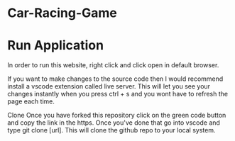 # Car-Racing-Game

# Run Application 

In order to run this website, right click and click open in default browser.

If you want to make changes to the source code then I would recommend install a vscode extension called live server. This will let you see your changes instantly when you press ctrl + s and you wont have to refresh the page each time.

Clone Once you have forked this repository click on the green code button and copy the link in the https. Once you've done that go into vscode and type git clone [url]. This will clone the github repo to your local system.

